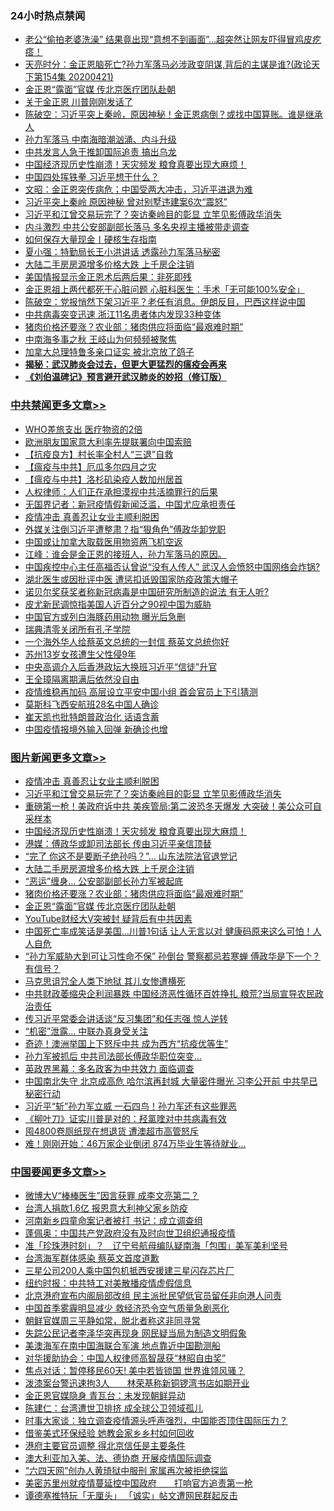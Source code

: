 <div class="catlist">
<h3>24小时热点禁闻</h3>
<ul>
<li><a href="https://github.com/fqnews/bnews/blob/master/funmedia/20200422/1316945.md">老公“偷拍老婆洗澡” 结果竟出现“意想不到画面”…超突然让网友吓得冒鸡皮疙瘩！</a></li>
<li><a href="https://github.com/fqnews/bnews/blob/master/cbnews/20200422/1316971.md">天亮时分：金正恩脑死亡?孙力军落马必涉政变阴谋,背后的主谋是谁?(政论天下第154集 20200421) </a></li>
<li><a href="https://github.com/fqnews/bnews/blob/master/topimagenews/20200422/1317086.md">金正恩“露面”官媒 传北京医疗团队赴朝</a></li>
<li><a href="https://github.com/fqnews/bnews/blob/master/cbnews/20200422/1317243.md">关于金正恩 川普刚刚发话了</a></li>
<li><a href="https://github.com/fqnews/bnews/blob/master/cbnews/20200422/1317020.md">陈破空：习近平突上秦岭，原因神秘！金正恩病倒？或找中国算账。谁是继承人 </a></li>
<li><a href="https://github.com/fqnews/bnews/blob/master/cbnews/20200422/1317123.md">孙力军落马 中南海暗潮汹涌、内斗升级</a></li>
<li><a href="https://github.com/fqnews/bnews/blob/master/cbnews/20200422/1317088.md">中共发言人急于推卸国际追责 搞出乌龙</a></li>
<li><a href="https://github.com/fqnews/bnews/blob/master/topimagenews/20200422/1317262.md">中国经济现历史性崩溃！天灾频发 粮食真要出现大麻烦！</a></li>
<li><a href="https://github.com/fqnews/bnews/blob/master/ssgc/20200422/1316924.md">中国四处挥铁拳  习近平想干什么？</a></li>
<li><a href="https://github.com/fqnews/bnews/blob/master/cbnews/20200422/1316999.md">文昭：金正恩突传病危；中国受两大冲击，习近平进退为难 </a></li>
<li><a href="https://github.com/fqnews/bnews/blob/master/cbnews/20200422/1317238.md">习近平突上秦岭 原因神秘 曾对别墅违建案6次“震怒”</a></li>
<li><a href="https://github.com/fqnews/bnews/blob/master/topimagenews/20200422/1317402.md">习近平和江曾交易玩完了？突访秦岭目的彰显 立竿见影傅政华消失</a></li>
<li><a href="https://github.com/fqnews/bnews/blob/master/cbnews/20200422/1317178.md">内斗激烈 中共公安部副部长落马 多名央视主播被带走调查</a></li>
<li><a href="https://github.com/fqnews/bnews/blob/master/cnnews/20200422/1317108.md">如何保存大量现金丨硬核生存指南</a></li>
<li><a href="https://github.com/fqnews/bnews/blob/master/comments/20200422/1317076.md">夏小强：特勤局长王小洪讲话 透露孙力军落马秘密</a></li>
<li><a href="https://github.com/fqnews/bnews/blob/master/topimagenews/20200422/1317199.md">大陆二手房房源增多价格大跌 上千房企注销</a></li>
<li><a href="https://github.com/fqnews/bnews/blob/master/comments/20200422/1317266.md">美国情报显示金正恩术后两后果：非死即残</a></li>
<li><a href="https://github.com/fqnews/bnews/blob/master/cnnews/20200422/1317263.md">金正恩祖上两代都死于心脏问题 心脏科医生：手术「无可能100%安全」</a></li>
<li><a href="https://github.com/fqnews/bnews/blob/master/cbnews/20200422/1317215.md">陈破空：党报悄然下架习近平？老任有消息。伊朗反目，巴西这样说中国 </a></li>
<li><a href="https://github.com/fqnews/bnews/blob/master/cbnews/20200422/1316929.md">中共病毒突变迅速 浙江11名患者体内发现33种变体</a></li>
<li><a href="https://github.com/fqnews/bnews/blob/master/topimagenews/20200422/1317087.md">猪肉价格还要涨？农业部：猪肉供应将面临“最艰难时期”</a></li>
<li><a href="https://github.com/fqnews/bnews/blob/master/cnnews/20200422/1317293.md">中南海多事之秋 王岐山为何频频被聚焦</a></li>
<li><a href="https://github.com/fqnews/bnews/blob/master/cbnews/20200422/1317230.md">加拿大总理特鲁多亲口证实 被北京放了鸽子</a></li>
<li><b><a href="https://github.com/fqnews/bnews/blob/master/comments/20200211/1275071.md" target="_blank">揭秘：武汉肺炎会过去，但更大更猛烈的瘟疫会再来</a></b></li>
<li><b><a href="https://github.com/fqnews/bnews/blob/master/comments/20200207/1272816.md" target="_blank">《刘伯温碑记》预言避开武汉肺炎的妙招（修订版）</a></b></li>
</ul>
</div>

<div class="catlist">
<h3><a href="https://github.com/fqnews/bnews/blob/master/cbnews/" target="_blank">中共禁闻</a><span><a href="https://github.com/fqnews/bnews/blob/master/cbnews/" target="_blank" rel="nofollow">更多文章>></a></span></h3>
<ul>
<li><a href="https://github.com/fqnews/bnews/blob/master/cbnews/20200423/1317511.md" target="_blank">WHO差旅支出 医疗物资的2倍</a></li>
<li><a href="https://github.com/fqnews/bnews/blob/master/cbnews/20200423/1317481.md" target="_blank">欧洲朋友国家意大利率先提联署向中国索赔</a></li>
<li><a href="https://github.com/fqnews/bnews/blob/master/cbnews/20200422/1317391.md" target="_blank">【抗疫良方】村长率全村人“三退”自救</a></li>
<li><a href="https://github.com/fqnews/bnews/blob/master/cbnews/20200422/1317410.md" target="_blank">【瘟疫与中共】厄瓜多尔四月之灾</a></li>
<li><a href="https://github.com/fqnews/bnews/blob/master/cbnews/20200422/1317411.md" target="_blank">【瘟疫与中共】洛杉矶染疫人数加州居首</a></li>
<li><a href="https://github.com/fqnews/bnews/blob/master/cbnews/20200422/1317444.md" target="_blank">人权律师：人们正在承担漠视中共活摘罪行的后果</a></li>
<li><a href="https://github.com/fqnews/bnews/blob/master/cbnews/20200422/1317449.md" target="_blank">无国界记者：新冠疫情假新闻泛滥，中国尤应承担责任</a></li>
<li><a href="https://github.com/fqnews/bnews/blob/master/comments/20200422/1317445.md" target="_blank">疫情冲击 真善忍让女业主顺利脱困</a></li>
<li><a href="https://github.com/fqnews/bnews/blob/master/cbnews/20200422/1317438.md" target="_blank">外媒关注倒习近平遭整肃？指“狠角色”傅政华卸党职</a></li>
<li><a href="https://github.com/fqnews/bnews/blob/master/cbnews/20200422/1317437.md" target="_blank">中国或让加拿大取载医用物资两飞机空返</a></li>
<li><a href="https://github.com/fqnews/bnews/blob/master/cbnews/20200422/1317415.md" target="_blank">江峰：谁会是金正恩的接班人，孙力军落马的原因。</a></li>
<li><a href="https://github.com/fqnews/bnews/blob/master/cbnews/20200422/1317413.md" target="_blank">中国疾控中心主任高福否认曾说“没有人传人”  武汉人会愤怒中国网络会炸锅?</a></li>
<li><a href="https://github.com/fqnews/bnews/blob/master/cbnews/20200422/1317412.md" target="_blank">湖北医生或因批评中医 遭惩扣诋毁国家防疫政策大帽子</a></li>
<li><a href="https://github.com/fqnews/bnews/blob/master/cbnews/20200422/1317401.md" target="_blank">诺贝尔奖获奖者称新冠病毒是中国研究所制造的说法 有无人听?</a></li>
<li><a href="https://github.com/fqnews/bnews/blob/master/cbnews/20200422/1317384.md" target="_blank">皮尤新民调惊指美国人近百分之90视中国为威胁</a></li>
<li><a href="https://github.com/fqnews/bnews/blob/master/cbnews/20200422/1317383.md" target="_blank">中国官方或列白海豚药用动物 曝光后急删</a></li>
<li><a href="https://github.com/fqnews/bnews/blob/master/cbnews/20200422/1317377.md" target="_blank">瑞典清零关闭所有孔子学院</a></li>
<li><a href="https://github.com/fqnews/bnews/blob/master/cbnews/20200422/1317287.md" target="_blank">一个海外华人给蔡英文总统的一封信 蔡英文总统你好</a></li>
<li><a href="https://github.com/fqnews/bnews/blob/master/cbnews/20200422/1317290.md" target="_blank">苏州13岁女孩遭生父性侵9年</a></li>
<li><a href="https://github.com/fqnews/bnews/blob/master/cbnews/20200422/1317288.md" target="_blank">中央高调介入后香港政坛大换班习近平“信徒”升官</a></li>
<li><a href="https://github.com/fqnews/bnews/blob/master/cbnews/20200422/1317276.md" target="_blank">王全璋隔离期满后依然没自由</a></li>
<li><a href="https://github.com/fqnews/bnews/blob/master/cbnews/20200422/1317275.md" target="_blank">疫情维稳再加码 高层设立平安中国小组 首会官员上下引猜测</a></li>
<li><a href="https://github.com/fqnews/bnews/blob/master/cbnews/20200422/1317269.md" target="_blank">莫斯科飞西安航班28名中国人确诊</a></li>
<li><a href="https://github.com/fqnews/bnews/blob/master/cbnews/20200422/1317261.md" target="_blank">崔天凯也批特朗普政治化 话语含蓄</a></li>
<li><a href="https://github.com/fqnews/bnews/blob/master/cbnews/20200422/1317260.md" target="_blank">中国疫情报境外输入回弹 新确诊也增</a></li>

</ul>
</div>
<div class="catlist">
<h3><a href="https://github.com/fqnews/bnews/blob/master/topimagenews/" target="_blank">图片新闻</a><span><a href="https://github.com/fqnews/bnews/blob/master/topimagenews/" target="_blank" rel="nofollow">更多文章>></a></span></h3>
<ul>
<li><a href="https://github.com/fqnews/bnews/blob/master/comments/20200422/1317445.md" target="_blank">疫情冲击 真善忍让女业主顺利脱困</a></li>
<li><a href="https://github.com/fqnews/bnews/blob/master/topimagenews/20200422/1317402.md" target="_blank">习近平和江曾交易玩完了？突访秦岭目的彰显 立竿见影傅政华消失</a></li>
<li><a href="https://github.com/fqnews/bnews/blob/master/topimagenews/20200422/1317371.md" target="_blank">重磅第一枪！美政府诉中共 美疾管局:第二波恐冬天爆发 大突破！美公众可自采样本</a></li>
<li><a href="https://github.com/fqnews/bnews/blob/master/topimagenews/20200422/1317262.md" target="_blank">中国经济现历史性崩溃！天灾频发 粮食真要出现大麻烦！</a></li>
<li><a href="https://github.com/fqnews/bnews/blob/master/topimagenews/20200422/1317242.md" target="_blank">港媒：傅政华或卸司法部长 传由习近平亲信顶替</a></li>
<li><a href="https://github.com/fqnews/bnews/blob/master/topimagenews/20200422/1317203.md" target="_blank">“完了 你这不是要断子绝孙吗？”… 山东法院法官退党记</a></li>
<li><a href="https://github.com/fqnews/bnews/blob/master/topimagenews/20200422/1317199.md" target="_blank">大陆二手房房源增多价格大跌 上千房企注销</a></li>
<li><a href="https://github.com/fqnews/bnews/blob/master/topimagenews/20200422/1317198.md" target="_blank">“恶运”缠身… 公安部副部长孙力军被起底</a></li>
<li><a href="https://github.com/fqnews/bnews/blob/master/topimagenews/20200422/1317087.md" target="_blank">猪肉价格还要涨？农业部：猪肉供应将面临“最艰难时期”</a></li>
<li><a href="https://github.com/fqnews/bnews/blob/master/topimagenews/20200422/1317086.md" target="_blank">金正恩“露面”官媒 传北京医疗团队赴朝</a></li>
<li><a href="https://github.com/fqnews/bnews/blob/master/topimagenews/20200422/1317085.md" target="_blank">YouTube财经大V突被封 疑背后有中共因素</a></li>
<li><a href="https://github.com/fqnews/bnews/blob/master/topimagenews/20200421/1316813.md" target="_blank">中国死亡率成笑话是美国&#8230;川普1句话 让人无言以对 健康码原来这么可怕！人人自危</a></li>
<li><a href="https://github.com/fqnews/bnews/blob/master/topimagenews/20200421/1316694.md" target="_blank">“孙力军威胁大到可让习性命不保” 孙倒台 警察都忌若寒蝉 傅政华是下一个？有信号？</a></li>
<li><a href="https://github.com/fqnews/bnews/blob/master/topimagenews/20200421/1316657.md" target="_blank">马克思诅咒全人类下地狱 其儿女惨遭横死</a></li>
<li><a href="https://github.com/fqnews/bnews/blob/master/topimagenews/20200421/1316640.md" target="_blank">中共财政萎缩央企利润暴跌 中国经济恶性循环百姓挣扎 粮荒?当局宣导农民政治责任</a></li>
<li><a href="https://github.com/fqnews/bnews/blob/master/topimagenews/20200421/1316625.md" target="_blank">传习近平常委会讲话谈“反习集团”和任志强 惊人逆转</a></li>
<li><a href="https://github.com/fqnews/bnews/blob/master/topimagenews/20200421/1316586.md" target="_blank">“机密”泄露… 中联办真身受关注</a></li>
<li><a href="https://github.com/fqnews/bnews/blob/master/topimagenews/20200421/1316446.md" target="_blank">奇迹！澳洲举国上下怒斥中共 成为西方“抗疫优等生”</a></li>
<li><a href="https://github.com/fqnews/bnews/blob/master/topimagenews/20200421/1316398.md" target="_blank">孙力军被抓后 中共司法部长傅政华职位突变&#8230;</a></li>
<li><a href="https://github.com/fqnews/bnews/blob/master/topimagenews/20200421/1316397.md" target="_blank">英政界黑幕：多名政客为中共效力 面临调查</a></li>
<li><a href="https://github.com/fqnews/bnews/blob/master/topimagenews/20200420/1316099.md" target="_blank">中国南北失守 北京成高危 哈尔滨再封城 大量密件曝光 习李公开前 中共早已秘密行动</a></li>
<li><a href="https://github.com/fqnews/bnews/blob/master/topimagenews/20200420/1315999.md" target="_blank">习近平“斩”孙力军立威 一石四鸟！孙力军还有这些罪恶</a></li>
<li><a href="https://github.com/fqnews/bnews/blob/master/topimagenews/20200420/1315998.md" target="_blank">《柳叶刀》证实川普是对的：羟氯喹对中共病毒有效</a></li>
<li><a href="https://github.com/fqnews/bnews/blob/master/topimagenews/20200420/1315963.md" target="_blank">囤4800卷厕纸现在想退货 遭澳超市高管怒斥</a></li>
<li><a href="https://github.com/fqnews/bnews/blob/master/topimagenews/20200420/1315947.md" target="_blank">难！刚刚开始：46万家企业倒闭 874万毕业生等待就业…</a></li>

</ul>
</div>
<div class="catlist">
<h3><a href="https://github.com/fqnews/bnews/blob/master/headline/" target="_blank">中国要闻</a><span><a href="https://github.com/fqnews/bnews/blob/master/headline/" target="_blank" rel="nofollow">更多文章>></a></span></h3>
<ul>
<li><a href="https://github.com/fqnews/bnews/blob/master/headline/20200423/1317523.md" target="_blank">微博大V“棒棒医生”因言获罪 成李文亮第二？</a></li>
<li><a href="https://github.com/fqnews/bnews/blob/master/headline/20200423/1317510.md" target="_blank">台湾人捐款1.6亿  报恩意大利神父家乡防疫</a></li>
<li><a href="https://github.com/fqnews/bnews/blob/master/headline/20200423/1317509.md" target="_blank">河南新乡四童命案记者被打  书记：成立调查组</a></li>
<li><a href="https://github.com/fqnews/bnews/blob/master/headline/20200423/1317508.md" target="_blank">蓬佩奥：中国共产党政府没有及时向世卫组织通报疫情</a></li>
<li><a href="https://github.com/fqnews/bnews/blob/master/headline/20200423/1317505.md" target="_blank">准「珍珠港时刻」？　辽宁号航母编队疑南海「包围」美军美利坚号</a></li>
<li><a href="https://github.com/fqnews/bnews/blob/master/headline/20200423/1317492.md" target="_blank">台湾海军群体感染 蔡英文首度道歉</a></li>
<li><a href="https://github.com/fqnews/bnews/blob/master/headline/20200423/1317470.md" target="_blank">三星公司200人乘中国包机抵西安援建三星闪存芯片厂</a></li>
<li><a href="https://github.com/fqnews/bnews/blob/master/headline/20200423/1317469.md" target="_blank">纽约时报：中共特工对美散播疫情虚假信息</a></li>
<li><a href="https://github.com/fqnews/bnews/blob/master/headline/20200423/1317463.md" target="_blank">北京港府宣布内阁局部改组 民主派批民望低官员留任非向港人问责</a></li>
<li><a href="https://github.com/fqnews/bnews/blob/master/headline/20200422/1317458.md" target="_blank">中国首季雾霾明显减少 救经济恐令空气质量急剧恶化</a></li>
<li><a href="https://github.com/fqnews/bnews/blob/master/headline/20200422/1317446.md" target="_blank">朝鲜官媒周三平静如常，脱北者称这非同寻常</a></li>
<li><a href="https://github.com/fqnews/bnews/blob/master/headline/20200422/1317443.md" target="_blank">失踪公民记者李泽华突再现身      网民疑当局为制造文明假象</a></li>
<li><a href="https://github.com/fqnews/bnews/blob/master/headline/20200422/1317414.md" target="_blank">美澳海军在南中国海联合军演 地点靠近中国勘测船</a></li>
<li><a href="https://github.com/fqnews/bnews/blob/master/headline/20200422/1317403.md" target="_blank">对华援助协会：中国人权律师高智晟获“林昭自由奖”</a></li>
<li><a href="https://github.com/fqnews/bnews/blob/master/headline/20200422/1317396.md" target="_blank">焦点对话：暂停移民60天! 美中若皆锁国 世界谁领风骚？</a></li>
<li><a href="https://github.com/fqnews/bnews/blob/master/headline/20200422/1317395.md" target="_blank">泼漆案台警迅速拘3人　　林荣基称新铜锣湾书店如期开业</a></li>
<li><a href="https://github.com/fqnews/bnews/blob/master/headline/20200422/1317394.md" target="_blank">金正恩官媒隐身   青瓦台：未发现朝鲜异动</a></li>
<li><a href="https://github.com/fqnews/bnews/blob/master/headline/20200422/1317393.md" target="_blank">陈建仁：台湾遭世卫排挤  成全球公卫领域孤儿</a></li>
<li><a href="https://github.com/fqnews/bnews/blob/master/headline/20200422/1317386.md" target="_blank">时事大家谈：独立调查疫情源头呼声强烈，中国能否顶住国际压力？</a></li>
<li><a href="https://github.com/fqnews/bnews/blob/master/headline/20200422/1317385.md" target="_blank">借鉴美式环保经验 她教会家乡乡村如何回收</a></li>
<li><a href="https://github.com/fqnews/bnews/blob/master/headline/20200422/1317378.md" target="_blank">港府主要官员调整 得北京信任是主要条件</a></li>
<li><a href="https://github.com/fqnews/bnews/blob/master/headline/20200422/1317373.md" target="_blank">澳大利亚加入美、法、德协商    开展疫情国际调查</a></li>
<li><a href="https://github.com/fqnews/bnews/blob/master/headline/20200422/1317372.md" target="_blank">“六四天网”创办人黄琦狱中服刑    家属再次被拒绝探监</a></li>
<li><a href="https://github.com/fqnews/bnews/blob/master/headline/20200422/1317359.md" target="_blank">美密苏里州就疫情蔓延控中国政府　　打响官方追责第一枪</a></li>
<li><a href="https://github.com/fqnews/bnews/blob/master/headline/20200422/1317358.md" target="_blank">谭德塞推特玩「无厘头」   「诚实」帖文遭网民群起反击</a></li>

</ul>
</div>